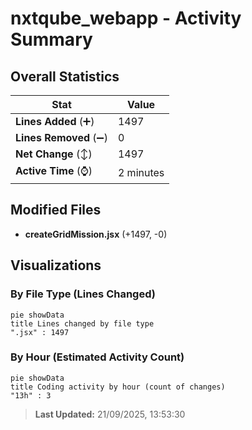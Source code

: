 # nxtqube_webapp - Activity Summary 

## Overall Statistics

| Stat                   | Value                                                             |
| ---------------------- | ----------------------------------------------------------------- |
| **Lines Added** (➕)   | 1497                                          |
| **Lines Removed** (➖) | 0                                        |
| **Net Change** (↕)    | 1497                |
| **Active Time** (⌚)   | 2 minutes |


## Modified Files
- **createGridMission.jsx** (+1497, -0)

## Visualizations

### By File Type (Lines Changed)

```mermaid
pie showData
title Lines changed by file type
".jsx" : 1497
```

### By Hour (Estimated Activity Count)

```mermaid
pie showData
title Coding activity by hour (count of changes)
"13h" : 3
```


> **Last Updated:** 21/09/2025, 13:53:30